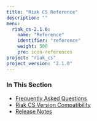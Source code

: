 ```yaml
---
title: "Riak CS Reference"
description: ""
menu:
  riak_cs-2.1.0:
    name: "Reference"
    identifier: "reference"
    weight: 500
    pre: icon-references
project: "riak_cs"
project_version: "2.1.0"
---
```


### In This Section

- [Frequently Asked Questions](../cookbooks/faqs/riak-cs/)
- [Riak CS Version Compatibility](../cookbooks/version-compatibility/)
- [Release Notes](../cookbooks/release-notes/)
